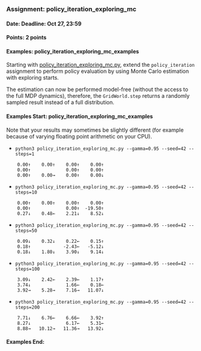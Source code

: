 ### Assignment: policy_iteration_exploring_mc
#### Date: Deadline: Oct 27, 23:59
#### Points: 2 points
#### Examples: policy_iteration_exploring_mc_examples

Starting with [policy_iteration_exploring_mc.py](https://github.com/ufal/npfl122/tree/master/labs/02/policy_iteration_exploring_mc.py),
extend the `policy_iteration` assignment to perform policy evaluation
by using Monte Carlo estimation with exploring starts.

The estimation can now be performed model-free (without the access to the full
MDP dynamics), therefore, the `GridWorld.step` returns a randomly sampled
result instead of a full distribution.

#### Examples Start: policy_iteration_exploring_mc_examples
Note that your results may sometimes be slightly different (for example because of varying floating point arithmetic on your CPU).
- `python3 policy_iteration_exploring_mc.py --gamma=0.95 --seed=42 --steps=1`
```
    0.00↑    0.00↑    0.00↑    0.00↑
    0.00↑             0.00↑    0.00↑
    0.00↑    0.00→    0.00↑    0.00↓
```
- `python3 policy_iteration_exploring_mc.py --gamma=0.95 --seed=42 --steps=10`
```
    0.00↑    0.00↑    0.00↑    0.00↑
    0.00↑             0.00↑  -19.50↑
    0.27↓    0.48←    2.21↓    8.52↓
```
- `python3 policy_iteration_exploring_mc.py --gamma=0.95 --seed=42 --steps=50`
```
    0.09↓    0.32↓    0.22←    0.15↑
    0.18↑            -2.43←   -5.12↓
    0.18↓    1.80↓    3.90↓    9.14↓
```
- `python3 policy_iteration_exploring_mc.py --gamma=0.95 --seed=42 --steps=100`
```
    3.09↓    2.42←    2.39←    1.17↑
    3.74↓             1.66←    0.18←
    3.92→    5.28→    7.16→   11.07↓
```
- `python3 policy_iteration_exploring_mc.py --gamma=0.95 --seed=42 --steps=200`
```
    7.71↓    6.76←    6.66←    3.92↑
    8.27↓             6.17←    5.31←
    8.88→   10.12→   11.36→   13.92↓
```
#### Examples End:
